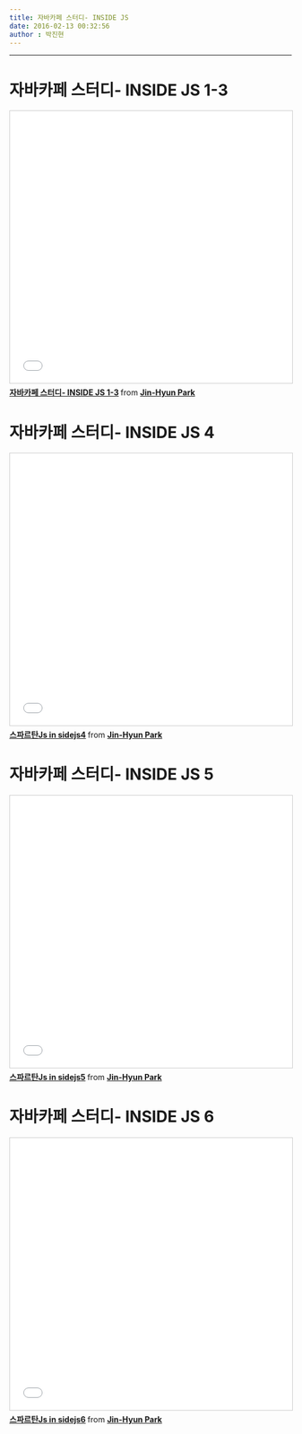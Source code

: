 ```yaml
---
title: 자바카페 스터디- INSIDE JS
date: 2016-02-13 00:32:56
author : 박진현
---
```


---
# 자바카페 스터디- INSIDE JS 1-3
<iframe src="//www.slideshare.net/slideshow/embed_code/key/tEprS79ovOQOhm" width="595" height="485" frameborder="0" marginwidth="0" marginheight="0" scrolling="no" style="border:1px solid #CCC; border-width:1px; margin-bottom:5px; max-width: 100%;" allowfullscreen> </iframe> <div style="margin-bottom:5px"> <strong> <a href="//www.slideshare.net/jinhyunpark7330/inside-js-13" title="자바카페 스터디- INSIDE JS 1-3" target="_blank">자바카페 스터디- INSIDE JS 1-3</a> </strong> from <strong><a href="https://www.slideshare.net/jinhyunpark7330" target="_blank">Jin-Hyun Park</a></strong> </div>

# 자바카페 스터디- INSIDE JS 4
<iframe src="//www.slideshare.net/slideshow/embed_code/key/seWsWchDIsQ5Hn" width="595" height="485" frameborder="0" marginwidth="0" marginheight="0" scrolling="no" style="border:1px solid #CCC; border-width:1px; margin-bottom:5px; max-width: 100%;" allowfullscreen> </iframe> <div style="margin-bottom:5px"> <strong> <a href="//www.slideshare.net/jinhyunpark7330/js-in-sidejs4" title="스파르탄Js in sidejs4" target="_blank">스파르탄Js in sidejs4</a> </strong> from <strong><a href="https://www.slideshare.net/jinhyunpark7330" target="_blank">Jin-Hyun Park</a></strong> </div>

# 자바카페 스터디- INSIDE JS 5
<iframe src="//www.slideshare.net/slideshow/embed_code/key/JHtKqBwzybVgpP" width="595" height="485" frameborder="0" marginwidth="0" marginheight="0" scrolling="no" style="border:1px solid #CCC; border-width:1px; margin-bottom:5px; max-width: 100%;" allowfullscreen> </iframe> <div style="margin-bottom:5px"> <strong> <a href="//www.slideshare.net/jinhyunpark7330/js-in-sidejs5" title="스파르탄Js in sidejs5" target="_blank">스파르탄Js in sidejs5</a> </strong> from <strong><a href="https://www.slideshare.net/jinhyunpark7330" target="_blank">Jin-Hyun Park</a></strong> </div>

# 자바카페 스터디- INSIDE JS 6
<iframe src="//www.slideshare.net/slideshow/embed_code/key/JQjXUqAadzb2w1" width="595" height="485" frameborder="0" marginwidth="0" marginheight="0" scrolling="no" style="border:1px solid #CCC; border-width:1px; margin-bottom:5px; max-width: 100%;" allowfullscreen> </iframe> <div style="margin-bottom:5px"> <strong> <a href="//www.slideshare.net/jinhyunpark7330/js-in-sidejs6" title="스파르탄Js in sidejs6" target="_blank">스파르탄Js in sidejs6</a> </strong> from <strong><a href="https://www.slideshare.net/jinhyunpark7330" target="_blank">Jin-Hyun Park</a></strong> </div> 